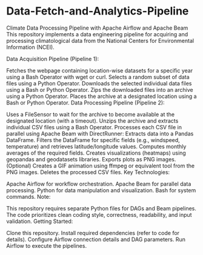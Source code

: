 # Data-Fetch-and-Analytics-Pipeline

Climate Data Processing Pipeline with Apache Airflow and Apache Beam
This repository implements a data engineering pipeline for acquiring and processing climatological data from the National Centers for Environmental Information (NCEI).

Data Acquisition Pipeline (Pipeline 1):

Fetches the webpage containing location-wise datasets for a specific year using a Bash Operator with wget or curl.
Selects a random subset of data files using a Python Operator.
Downloads the selected individual data files using a Bash or Python Operator.
Zips the downloaded files into an archive using a Python Operator.
Places the archive at a designated location using a Bash or Python Operator.
Data Processing Pipeline (Pipeline 2):

Uses a FileSensor to wait for the archive to become available at the designated location (with a timeout).
Unzips the archive and extracts individual CSV files using a Bash Operator.
Processes each CSV file in parallel using Apache Beam with DirectRunner:
Extracts data into a Pandas DataFrame.
Filters the DataFrame for specific fields (e.g., windspeed, temperature) and retrieves latitude/longitude values.
Computes monthly averages of the required fields.
Creates visualizations (heatmaps) using geopandas and geodatasets libraries. Exports plots as PNG images.
(Optional) Creates a GIF animation using ffmpeg or equivalent tool from the PNG images.
Deletes the processed CSV files.
Key Technologies:

Apache Airflow for workflow orchestration.
Apache Beam for parallel data processing.
Python for data manipulation and visualization.
Bash for system commands.
Note:

This repository requires separate Python files for DAGs and Beam pipelines.
The code prioritizes clean coding style, correctness, readability, and input validation.
Getting Started:

Clone this repository.
Install required dependencies (refer to code for details).
Configure Airflow connection details and DAG parameters.
Run Airflow to execute the pipelines.
